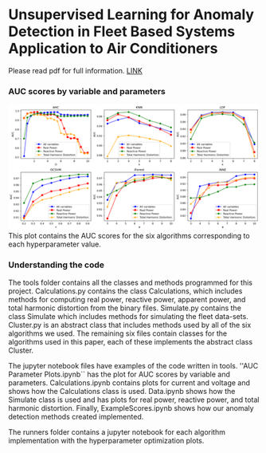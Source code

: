 # Unsupervised Learning for Anomaly Detection in Fleet Based Systems Application to Air Conditioners

Please read pdf for full information. [LINK](https://github.com/PhilipPhil/Unsupervised-Learning-for-Anomaly-Detection-in-Fleet-Based-Systems-Application-to-Air-Conditioners/blob/master/Unsupervised_Learning_for_Anomaly_Detection_in_Fleet_Based_Systems_Application_to_Air_Conditioners.pdf)

### AUC scores by variable and parameters
![auc_param_plot](auc_param_plot.png)
This plot contains the AUC scores for the six algorithms corresponding to each hyperparameter value.

### Understanding the code
The tools folder contains all the classes and methods programmed for this project. Calculations.py contains the class Calculations, which includes methods for computing real power, reactive power, apparent power, and total harmonic distortion from the binary files. Simulate.py contains the class  Simulate which includes methods for simulating the fleet data-sets. Cluster.py is an abstract class that includes methods used by all of the six algorithms we used. The remaining six files contain classes for the algorithms used in this paper, each of these implements the abstract class Cluster.

The jupyter notebook files have examples of the code written in tools. ''AUC Parameter Plots.ipynb`` has the plot for AUC scores by variable and parameters. Calculations.ipynb contains plots for current and voltage and shows how the Calculations class is used. Data.ipynb shows how the Simulate class is used and has plots for real power, reactive power, and total harmonic distortion. Finally, ExampleScores.ipynb shows how our anomaly detection methods created implemented. 

The runners folder contains a jupyter notebook for each algorithm implementation with the hyperparameter optimization plots.
